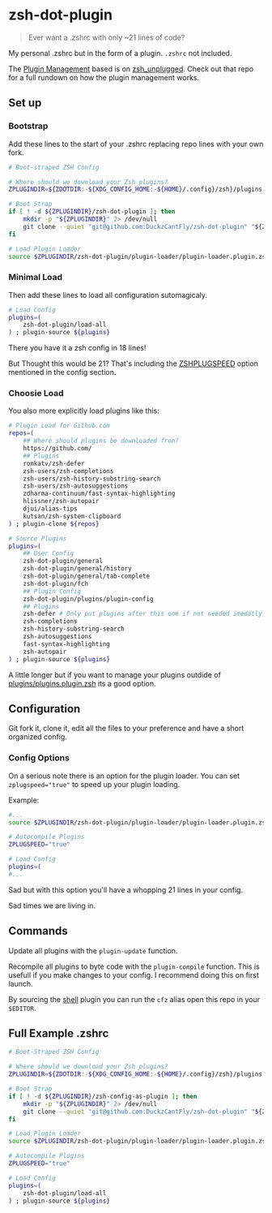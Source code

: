 # zsh-dot-plugin
> Ever want a .zshrc with only ~21 lines of code?

My personal .zshrc but in the form of a plugin.
`.zshrc` not included.

The [Plugin Management](https://github.com/DuckzCantFly/zsh-dot-plugin/blob/main/plugin-loader/plugin-loader.plugin.zsh) based is on [zsh_unplugged](https://github.com/mattmc3/zsh_unplugged). 
Check out that repo for a full rundown on how the plugin management works.

## Set up

### Bootstrap
Add these lines to the start of your .zshrc replacing repo lines with your own fork.

```zsh
# Boot-straped ZSH Config

# Where should we download your Zsh plugins?
ZPLUGINDIR=${ZDOTDIR:-${XDG_CONFIG_HOME:-${HOME}/.config}/zsh}/plugins

# Boot Strap
if [ ! -d ${ZPLUGINDIR}/zsh-dot-plugin ]; then
	mkdir -p "${ZPLUGINDIR}" 2> /dev/null
	git clone --quiet "git@github.com:DuckzCantFly/zsh-dot-plugin" "${ZPLUGINDIR}/zsh-dot-plugin"
fi

# Load Plugin Loader
source $ZPLUGINDIR/zsh-dot-plugin/plugin-loader/plugin-loader.plugin.zsh
```

### Minimal Load
Then add these lines to load all configuration sutomagicaly.

```zsh
# Load Config
plugins=(
	zsh-dot-plugin/load-all
) ; plugin-source ${plugins}
```

There you have it a zsh config in 18 lines!

But Thought this would be 21? That's including the [ZSHPLUGSPEED](#Config-Options) option mentioned in the config section.

### Choosie Load
You also more explicitly load plugins like this:

```zsh
# Plugin Load for Github.com
repos=(
	## Where should plugins be downloaded fron?
	https://github.com/
	## Plugins
	romkatv/zsh-defer
	zsh-users/zsh-completions
	zsh-users/zsh-history-substring-search
	zsh-users/zsh-autosuggestions
	zdharma-continuum/fast-syntax-highlighting
	hlissner/zsh-autopair
	djui/alias-tips
	kutsan/zsh-system-clipboard
) ; plugin-clone ${repos}

# Source Plugins
plugins=(
	## User Config
	zsh-dot-plugin/general
	zsh-dot-plugin/general/history
	zsh-dot-plugin/general/tab-complete
	zsh-dot-plugin/fch
	## Plugin Config
	zsh-dot-plugin/plugins/plugin-config
	## Plugins
	zsh-defer # Only put plugins after this one if not needed imedatly at start.
	zsh-completions
	zsh-history-substring-search
	zsh-autosuggestions
	fast-syntax-highlighting
	zsh-autopair
) ; plugin-source ${plugins}
```
A little longer but if you want to manage your plugins outdide of [plugins/plugins.plugin.zsh](https://github.com/DuckzCantFly/zsh-dot-plugin/blob/main/plugins/plugins.plugin.zsh) its a good option.

## Configuration
Git fork it, clone it, edit all the files to your preference and have a short organized config.

### Config Options
On a serious note there is an option for the plugin loader. 
You can set `zplugspeed="true"` to speed up your plugin loading.

Example:

```zsh
#...
source $ZPLUGINDIR/zsh-dot-plugin/plugin-loader/plugin-loader.plugin.zsh

# Autocompile Plugins
ZPLUGSPEED="true"

# Load Config
plugins=(
#...
```
Sad but with this option you'll have a whopping 21 lines in your config. 

Sad times we are living in.

## Commands
Update all plugins with the `plugin-update` function.

Recompile all plugins to byte code with the `plugin-compile` function.
This is usefull if you make changes to your config. I recommend doing this on first launch.

By sourcing the [shell](https://github.com/DuckzCantFly/zsh-dot-plugin/blob/main/shell/shell.plugin.zsh) plugin you can run the `cfz` alias open this repo in your `$EDITOR`.

## Full Example .zshrc

```zsh
# Boot-Straped ZSH Config

# Where should we download your Zsh plugins?
ZPLUGINDIR=${ZDOTDIR:-${XDG_CONFIG_HOME:-${HOME}/.config}/zsh}/plugins

# Boot Strap
if [ ! -d ${ZPLUGINDIR}/zsh-config-as-plugin ]; then
	mkdir -p "${ZPLUGINDIR}" 2> /dev/null
	git clone --quiet "git@github.com:DuckzCantFly/zsh-dot-plugin" "${ZPLUGINDIR}/zsh-dot-plugin"
fi

# Load Plugin Loader
source $ZPLUGINDIR/zsh-dot-plugin/plugin-loader/plugin-loader.plugin.zsh

# Autocompile Plugins
ZPLUGSPEED="true"

# Load Config
plugins=(
	zsh-dot-plugin/load-all
) ; plugin-source ${plugins}
```
